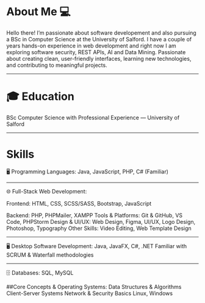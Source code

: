 <h1> About Me 💻</h1>
<p>
Hello there! I’m passionate about software developement and also pursuing a BSc in Computer Science at the University  of Salford. 
I have a couple of years hands-on experience in web development and right now I am exploring software security, REST APIs, AI and Data Mining.
Passionate about creating clean, user-friendly interfaces, learning new technologies, and contributing to meaningful projects.
</p> 

---

<h1>🎓 Education </h1>
BSc Computer Science with Professional Experience — University of Salford

---

<h1>Skills</h1>
🖥 Programming Languages:
Java, JavaScript, PHP, C# (Familiar)

---

🌐 Full-Stack Web Development:
<p>Frontend: HTML, CSS, SCSS/SASS, Bootstrap, JavaScript</p>
Backend: PHP, PHPMailer, XAMPP
Tools & Platforms: Git & GitHub, VS Code, PHPStorm
Design & UI/UX: Web Design, Figma, UI/UX, Logo Design, Photoshop, Typography
Other Skills: Video Editing, Web Template Design

---

🖥 Desktop Software Development:
Java, JavaFX, C#, .NET
Familiar with SCRUM & Waterfall methodologies

---

🗄 Databases:
SQL, MySQL

##Core Concepts & Operating Systems:
Data Structures & Algorithms
Client-Server Systems
Network & Security Basics
Linux, Windows
